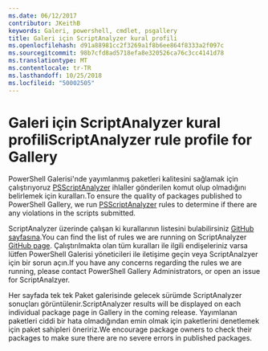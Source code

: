 ```yaml
---
ms.date: 06/12/2017
contributor: JKeithB
keywords: Galeri, powershell, cmdlet, psgallery
title: Galeri için ScriptAnalyzer kural profili
ms.openlocfilehash: d91a88981cc2f3269a1f8b6ee864f8333a2f097c
ms.sourcegitcommit: 98b7cfd8ad5718efa8e320526ca76c3cc4141d78
ms.translationtype: MT
ms.contentlocale: tr-TR
ms.lasthandoff: 10/25/2018
ms.locfileid: "50002505"
---
```

# <a name="scriptanalyzer-rule-profile-for-gallery"></a><span data-ttu-id="e7df9-103">Galeri için ScriptAnalyzer kural profili</span><span class="sxs-lookup"><span data-stu-id="e7df9-103">ScriptAnalyzer rule profile for Gallery</span></span>

<span data-ttu-id="e7df9-104">PowerShell Galerisi'nde yayımlanmış paketleri kalitesini sağlamak için çalıştırıyoruz [PSScriptAnalyzer](https://github.com/PowerShell/PSScriptAnalyzer) ihlaller gönderilen komut olup olmadığını belirlemek için kuralları.</span><span class="sxs-lookup"><span data-stu-id="e7df9-104">To ensure the quality of packages published to PowerShell Gallery, we run [PSScriptAnalyzer](https://github.com/PowerShell/PSScriptAnalyzer) rules to determine if there are any violations in the scripts submitted.</span></span>

<span data-ttu-id="e7df9-105">ScriptAnalyzer üzerinde çalışan ki kurallarının listesini bulabilirsiniz [GitHub sayfasına](https://github.com/PowerShell/PSScriptAnalyzer/blob/development/Engine/Settings/PSGallery.psd1).</span><span class="sxs-lookup"><span data-stu-id="e7df9-105">You can find the list of rules we are running on ScriptAnalyzer [GitHub page](https://github.com/PowerShell/PSScriptAnalyzer/blob/development/Engine/Settings/PSGallery.psd1).</span></span>
<span data-ttu-id="e7df9-106">Çalıştırılmakta olan tüm kuralları ile ilgili endişeleriniz varsa lütfen PowerShell Galerisi yöneticileri ile iletişime geçin veya ScriptAnalzyer için bir sorun açın.</span><span class="sxs-lookup"><span data-stu-id="e7df9-106">If you have any concerns regarding the rules we are running, please contact PowerShell Gallery Administrators, or open an issue for ScriptAnalzyer.</span></span>

<span data-ttu-id="e7df9-107">Her sayfada tek tek Paket galerisinde gelecek sürümde ScriptAnalyzer sonuçları görüntülenir.</span><span class="sxs-lookup"><span data-stu-id="e7df9-107">ScriptAnalyzer results will be displayed on each individual package page in Gallery in the coming release.</span></span> <span data-ttu-id="e7df9-108">Yayımlanan paketleri ciddi bir hata olmadığından emin olmak için paketlerini denetlemek için paket sahipleri öneririz.</span><span class="sxs-lookup"><span data-stu-id="e7df9-108">We encourage package owners to check their packages to make sure there are no severe errors in published packages.</span></span>
